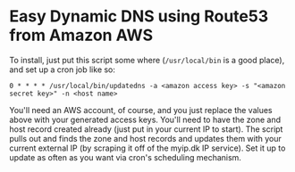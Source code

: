 # Easy Dynamic DNS using Route53 from Amazon AWS

To install, just put this script some where (```/usr/local/bin``` is a good place), and set up a cron job like so:

```0 * * * * /usr/local/bin/updatedns -a <amazon access key> -s "<amazon secret key>" -n <host name>```

You'll need an AWS account, of course, and you just replace the values above with your generated access keys. You'll need to have the zone and host record created already (just put in your current IP to start). The script pulls out and finds the zone and host records and updates them with your current external IP (by scraping it off of the myip.dk IP service). Set it up to update as often as you want via cron's scheduling mechanism.